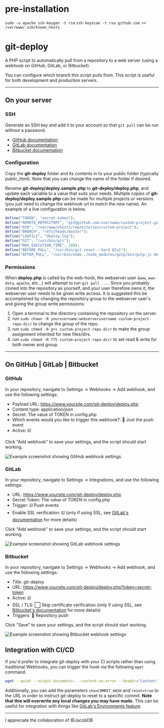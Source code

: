 # pre-installation
`sudo -u apache ssh-keygen -t rsa`
`ssh-keyscan -t rsa github.com >> /var/www/.ssh/known_hosts`

# git-deploy

A PHP script to automatically pull from a repository to a web server (using a webhook on GitHub, GitLab, or Bitbucket).

You can configure which branch this script pulls from. This script is useful for both development and production servers.

---

## On your server

### SSH

Generate an SSH key and add it to your account so that `git pull` can be run without a password.

- [GitHub documentation](https://help.github.com/articles/generating-ssh-keys/)
- [GitLab documentation](http://doc.gitlab.com/ce/ssh/README.html)
- [Bitbucket documentation](https://confluence.atlassian.com/bitbucket/add-an-ssh-key-to-an-account-302811853.html)

### Configuration

Copy the __git-deploy__ folder and its contents in to your public folder (typically public_html). Note that you can change the name of the folder if desired.

Rename __git-deploy/deploy.sample.php__ to __git-deploy/deploy.php__, and update each variable to a value that suits your needs. Multiple copies of __git-deploy/deploy.sample.php__ can be made for multiple projects or versions (you just need to change the webhook url to match the new name). An example of a live configuration is below.

```PHP
define("TOKEN", "secret-token");
define("REMOTE_REPOSITORY", "git@github.com:username/custom-project.git");
define("DIR", "/var/www/vhosts/repositories/custom-project");
define("BRANCH", "refs/heads/master");
define("LOGFILE", "deploy.log");
define("GIT", "/usr/bin/git");
define("MAX_EXECUTION_TIME", 180);
define("BEFORE_PULL", "/usr/bin/git reset --hard @{u}");
define("AFTER_PULL", "/usr/bin/node ./node_modules/gulp/bin/gulp.js default");
```
### Permissions

When __deploy.php__ is called by the web-hook, the webserver user (`www`, `www-data`, `apache`, etc...) will attempt to run `git pull ...`. Since you probably cloned into the repository as yourself, and your user therefore owns it, the webserver user needs to be given write access. It is suggested this be accomplished by changing the repository group to the webserver user's and giving the group write permissions:

1. Open a terminal to the directory containing the repository on the server.
2. run `sudo chown -R yourusername:webserverusername custom-project-repo-dir/` to change the group of the repo.
3. run `sudo chmod -R g+s custom-project-repo-dir/` to make the group assignment inherited for new files/dirs.
4. run `sudo chmod -R 775 custom-project-repo-dir/` to set read & write for both owner and group.

---

## On GitHub | GitLab | Bitbucket

### GitHub

In your repository, navigate to Settings &rarr; Webhooks &rarr; Add webhook, and use the following settings:

- Payload URL: https://www.yoursite.com/git-deploy/deploy.php
- Content type: application/json
- Secret: The value of TOKEN in config.php
- Which events would you like to trigger this webhook?: :radio_button: Just the push event
- Active: :ballot_box_with_check:

Click "Add webhook" to save your settings, and the script should start working.

![Example screenshot showing GitHub webhook settings](https://cloud.githubusercontent.com/assets/1123997/25409764/f05526d0-29d8-11e7-858d-f28de59bd300.png)

### GitLab

In your repository, navigate to Settings &rarr; Integrations, and use the following settings:

- URL: https://www.yoursite.com/git-deploy/deploy.php
- Secret Token: The value of TOKEN in config.php
- Trigger: :ballot_box_with_check: Push events
- Enable SSL verification: :ballot_box_with_check: (only if using SSL, see [GitLab's documentation](https://gitlab.com/help/user/project/integrations/webhooks#ssl-verification) for more details)

Click "Add webhook" to save your settings, and the script should start working.

![Example screenshot showing GitLab webhook settings](https://cloud.githubusercontent.com/assets/1123997/25409763/f0540a16-29d8-11e7-95d1-5570c574fde0.png)

### Bitbucket

In your repository, navigate to Settings &rarr; Webhooks &rarr; Add webhook, and use the following settings:

- Title: git-deploy
- URL: https://www.yoursite.com/git-deploy/deploy.php?token=secret-token
- Active: :ballot_box_with_check:
- SSL / TLS: :white_large_square: Skip certificate verification (only if using SSL, see [Bitbucket's documentation](https://confluence.atlassian.com/bitbucket/manage-webhooks-735643732.html#ManageWebhooks-skip_certificate) for more details)
- Triggers: :radio_button: Repository push

Click "Save" to save your settings, and the script should start working.

![Example screenshot showing Bitbucket webhook settings](https://cloud.githubusercontent.com/assets/1123997/25353602/7aee9cde-28f5-11e7-9baa-eb1e1330017e.png)

## Integration with CI/CD

If you'd prefer to integrate git-deploy with your CI scripts rather than using traditional Webhooks, you can trigger the hook via the following `wget` command.

```sh
wget --quiet --output-document=- --content-on-error --header="Content-Type: application/json" --post-data='{"ref":"refs/heads/master"}' 'https://www.example.com/git-deploy/deploy.php?token=secret-token'
```

Additionally, you can add the parameters `sha=COMMIT_HASH` and `reset=true` to the URL in order to instruct git-deploy to reset to a specific commit. **Note that this will overwrite any local changes you may have made.** This can be useful for integration with things like [GitLab's Environments feature](https://gitlab.com/help/ci/environments).

---

I appreciate the collaboration of @JacobDB
